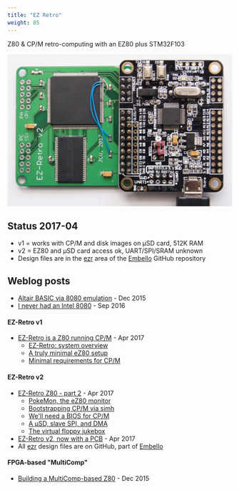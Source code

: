 ```yaml
---
title: "EZ Retro"
weight: 85
---
```


Z80 & CP/M retro-computing with an EZ80 plus STM32F103
<!--more-->

![](DSC_5830.jpg?width=500px)

## Status 2017-04

* v1 = works with CP/M and disk images on µSD card, 512K RAM
* v2 = EZ80 and µSD card access ok, UART/SPI/SRAM unknown
* Design files are in the
  [ezr](https://github.com/jeelabs/embello/tree/master/explore/1608-forth/ezr)
  area of the [Embello](https://github.com/jeelabs/embello) GitHub repository

## Weblog posts

* [Altair BASIC via 8080 emulation](https://jeelabs.org/book/1549c/) - Dec 2015
* [I never had an Intel 8080](https://jeelabs.org/2016/09/i-never-had-an-intel-8080/) - Sep 2016

#### EZ-Retro v1
* [EZ-Retro is a Z80 running
  CP/M](https://jeelabs.org/2017/04/ez-retro-is-a-z80-running-cp/m/) - Apr 2017
    * [EZ-Retro: system overview](https://jeelabs.org/article/1714a/)
    * [A truly minimal eZ80 setup](https://jeelabs.org/article/1714b/)
    * [Minimal requirements for CP/M](https://jeelabs.org/article/1714c/)

#### EZ-Retro v2
* [EZ-Retro Z80 - part 2](https://jeelabs.org/2017/04/ez-retro-z80---part-2/) -
  Apr 2017
    * [PokeMon, the eZ80 monitor](https://jeelabs.org/article/1715a/)
    * [Bootstrapping CP/M via simh](https://jeelabs.org/article/1715b/)
    * [We'll need a BIOS for CP/M](https://jeelabs.org/article/1715c/)
    * [A µSD, slave SPI, and DMA](https://jeelabs.org/article/1715d/)
    * [The virtual floppy jukebox](https://jeelabs.org/article/1715e/)
* [EZ-Retro v2, now with a PCB](https://jeelabs.org/article/1717d/) - Apr 2017
* All
  [ezr](https://github.com/jeelabs/embello/tree/master/explore/1608-forth/ezr)
  design files are on GitHub, part of [Embello](https://embello.jeelabs.org)

#### FPGA-based "MultiComp"
* [Building a MultiComp-based Z80](https://jeelabs.org/article/1550b/) - Dec
  2015
